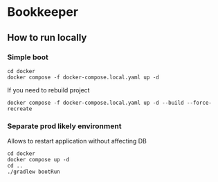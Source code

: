# Bookkeeper 

## How to run locally

### Simple boot 
```shell
cd docker
docker compose -f docker-compose.local.yaml up -d
```

If you need to rebuild project
```shell
docker compose -f docker-compose.local.yaml up -d --build --force-recreate
```

### Separate prod likely environment
Allows to restart application without affecting DB
```shell
cd docker
docker compose up -d
cd ..
./gradlew bootRun
```